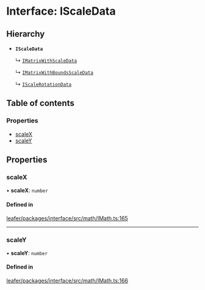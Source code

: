 # Interface: IScaleData

## Hierarchy

- **`IScaleData`**

  ↳ [`IMatrixWithScaleData`](IMatrixWithScaleData.md)

  ↳ [`IMatrixWithBoundsScaleData`](IMatrixWithBoundsScaleData.md)

  ↳ [`IScaleRotationData`](IScaleRotationData.md)

## Table of contents

### Properties

- [scaleX](IScaleData.md#scalex)
- [scaleY](IScaleData.md#scaley)

## Properties

### scaleX

• **scaleX**: `number`

#### Defined in

[leafer/packages/interface/src/math/IMath.ts:165](https://github.com/leaferjs/leafer/blob/a165a56/packages/interface/src/math/IMath.ts#L165)

___

### scaleY

• **scaleY**: `number`

#### Defined in

[leafer/packages/interface/src/math/IMath.ts:166](https://github.com/leaferjs/leafer/blob/a165a56/packages/interface/src/math/IMath.ts#L166)
